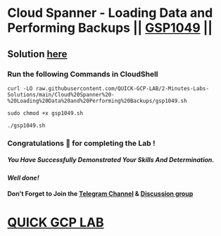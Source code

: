 # Cloud Spanner - Loading Data and Performing Backups || [GSP1049](https://www.cloudskillsboost.google/focuses/54354?parent=catalog) ||

## Solution [here]()

### Run the following Commands in CloudShell

```
curl -LO raw.githubusercontent.com/QUICK-GCP-LAB/2-Minutes-Labs-Solutions/main/Cloud%20Spanner%20-%20Loading%20Data%20and%20Performing%20Backups/gsp1049.sh

sudo chmod +x gsp1049.sh

./gsp1049.sh
```

### Congratulations 🎉 for completing the Lab !

##### *You Have Successfully Demonstrated Your Skills And Determination.*

#### *Well done!*

#### Don't Forget to Join the [Telegram Channel](https://t.me/QuickGcpLab) & [Discussion group](https://t.me/QuickGcpLabChats)

# [QUICK GCP LAB](https://www.youtube.com/@quickgcplab)